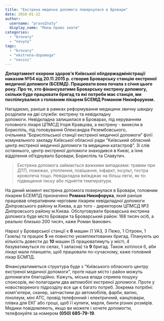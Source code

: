 ```yaml
---
title: "Екстрена медична допомога повернулася в Бровари"
date: 2016-01-22
author: 
  username: "pravoZnaty"
  display_name: "Маєш право знати"
categories: 
  - "brovary"
  - "novyny"
tags: 
  - "brovary"
  - "ekstrena-dopomoga"
  - "novini"
---
```


**Департамент охорони здоров’я Київської облдержадміністрації наказом №54 від 20.11.2015 р. створив Броварську станцію екстреної медичної допомоги (БСЕМД). Працювати вона почала з січня цього року. Про те, хто фінансуватиме Броварську екстрену допомогу, скільки буде працювати бригад та які потреби має станція, ми поспілкувалися з головним лікарем БСЕМД Романом Никифоруком.** 

Нагадаємо, раніше в рамках реформування медицини звичну швидку розділили на дві служби: екстрену та невідкладну допомоги. Невідкладна залишилася в Броварах, під керуванням головного лікаря ЦПМСД Ігоря Кравцова, а екстрену - винесли в Бориспіль, під головування Олександра Резембовського, очільника “Бориспільської станції екстреної медичної допомоги” філії комунального закладу Київської обласної ради “Київський обласний центр екстреної медичної допомоги та медицини катастроф”. Зі слів останнього, центр екстреної допомоги знаходився в Києві, а їхнє відділення об’єднувало Бровари, Бориспіль та Славутич.

> Екстрена допомога займається важкими випадками: травми при ДТП, пожежах, утоплення, повішання, інфаркт, інсульт, гостра кровотеча тощо. Невідкладна виїжджає на більш легкі, як то: підвищення тиску або підняття температури.

На даний момент екстрена допомога повернулася в Бровари, головним лікарем БСЕМПД призначено **Романа Никифорука**, який раніше працював оперативним черговим лікарем невідкладної допомоги Дніпровського району м.Києва, а до того - директором ЦПМСД №3 Дніпровсього району м.Києва. Обслуговувати броварська екстрена допомога буде місто Бровари та Броварський район: 168 тисяч осіб, а реально близько 200 тисяч, каже Роман Іванович.

Наразі у Броварської станції є **6** машин (1 УАЗ, 3 Пежо, 1 Сітроен, 1 Газель) та працює **5** не повністю укомплектованих бригад. Планують цю кількість довести до **10** машин (5 працюватимуть у місті, 4 базуватимуться по селах, 1 запасна) та **9** бригад. Також хотілося б, аби лікарі мали планшети, щоб працювали по-сучасному, каже головний лікар БСМПД.

Фінансуватиметься структура буде з "Київського обласного центру екстреної медичної допомоги", проте наше місто і район можуть допомагати благодійно. Кажуть, міська влада сприяла пошуку спонсорів, які полагодили два автомобілі екстреної допомоги. Проте у новоствореного підрозділу все ще є багато потреб. Зокрема потрібні: комп'ютери, сканер, запчастини до автомобілів, фарби, вапно, лінолеум, міні АТС, провід телефонний і електричний, канцтовари, плівка для ЕКГ або гроші, щоб її купити, марля, бинти різних розмірів. Медики повідомляють, якщо ви можете і хочете допомогти, телефонуйте за номером **(050) 685-79-19**.
